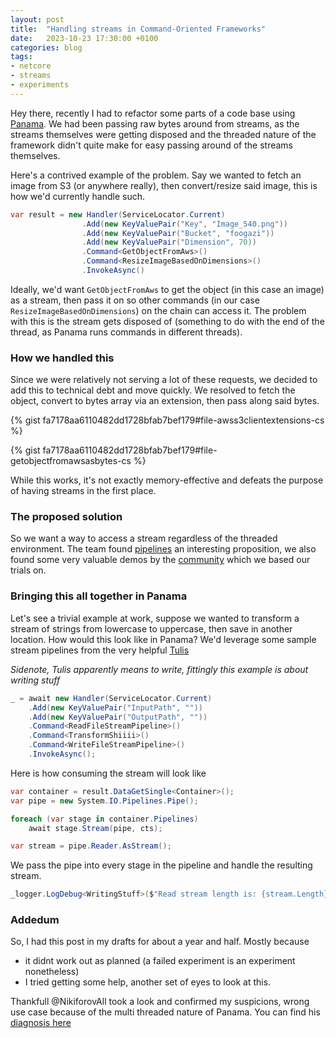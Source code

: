 ```yaml
---
layout: post
title:  "Handling streams in Command-Oriented Frameworks"
date:   2023-10-23 17:30:00 +0100
categories: blog
tags:
- netcore
- streams
- experiments
---
```


Hey there, recently I had to refactor some parts of a code base using [Panama](https://github.com/mrogunlana/Panama.Core). We had been passing raw bytes around from streams, as the streams themselves were getting disposed and the threaded nature of the framework didn't quite make for easy passing around of the streams themselves. 

Here's a contrived example of the problem. Say we wanted to fetch an image from S3 (or anywhere really), then convert/resize said image, this is how we'd currently handle such.

```csharp
var result = new Handler(ServiceLocator.Current)
                .Add(new KeyValuePair("Key", "Image_540.png"))
                .Add(new KeyValuePair("Bucket", "foogazi"))
                .Add(new KeyValuePair("Dimension", 70))
                .Command<GetObjectFromAws>()
                .Command<ResizeImageBasedOnDimensions>()
                .InvokeAsync()
```

Ideally, we'd want `GetObjectFromAws` to get the object (in this case an image) as a stream, then pass it on so other commands (in our case `ResizeImageBasedOnDimensions`) on the chain can access it. The problem with this is the stream gets disposed of (something to do with the end of the thread, as Panama runs commands in different threads). 

### How we handled this
Since we were relatively not serving a lot of these requests, we decided to add this to technical debt and move quickly. We resolved to fetch the object, convert to bytes array via an extension, then pass along said bytes.

{% gist fa7178aa6110482dd1728bfab7bef179#file-awss3clientextensions-cs %}

{% gist fa7178aa6110482dd1728bfab7bef179#file-getobjectfromawsasbytes-cs %}

While this works, it's not exactly memory-effective and defeats the purpose of having streams in the first place.

### The proposed solution
So we want a way to access a stream regardless of the threaded environment. 
The team found [pipelines](https://devblogs.microsoft.com/dotnet/system-io-pipelines-high-performance-io-in-net/) an interesting proposition, we also found some very valuable demos by the [community](https://github.com/tulis/system-io-pipelines-demo/blob/master/src/SystemIoPipelinesDemo/SystemIoPipelinesDemo/Program.cs) which we based our trials on.

### Bringing this all together in Panama
Let's see a trivial example at work, suppose we wanted to transform a stream of strings from lowercase to uppercase, then save in another location. How would this look like in Panama?
We'd leverage some sample stream pipelines from the very helpful [Tulis](https://github.com/tulis)

*Sidenote, Tulis apparently means to write, fittingly this example is about writing stuff*

```csharp
_ = await new Handler(ServiceLocator.Current)
    .Add(new KeyValuePair("InputPath", ""))
    .Add(new KeyValuePair("OutputPath", ""))
    .Command<ReadFileStreamPipeline>()
    .Command<TransformShiiii>()
    .Command<WriteFileStreamPipeline>()
    .InvokeAsync();
```

Here is how consuming the stream will look like

```csharp
var container = result.DataGetSingle<Container>();
var pipe = new System.IO.Pipelines.Pipe();

foreach (var stage in container.Pipelines)
    await stage.Stream(pipe, cts);

var stream = pipe.Reader.AsStream();
```

We pass the pipe into every stage in the pipeline and handle the resulting stream.

```csharp
_logger.LogDebug<WritingStuff>($"Read stream length is: {stream.Length}");

```

### Addedum

So, I had this post in my drafts for about a year and half. Mostly because 
- it didnt work out as planned (a failed experiment is an experiment nonetheless)
- I tried getting some help, another set of eyes to look at this.

Thankfull @NikiforovAll took a look and confirmed my suspicions, wrong use case because of the multi threaded nature of Panama. You can find his [diagnosis here](https://github.com/oneEyedSunday/oneeyedsunday.github.io/pull/9#pullrequestreview-842571146)

